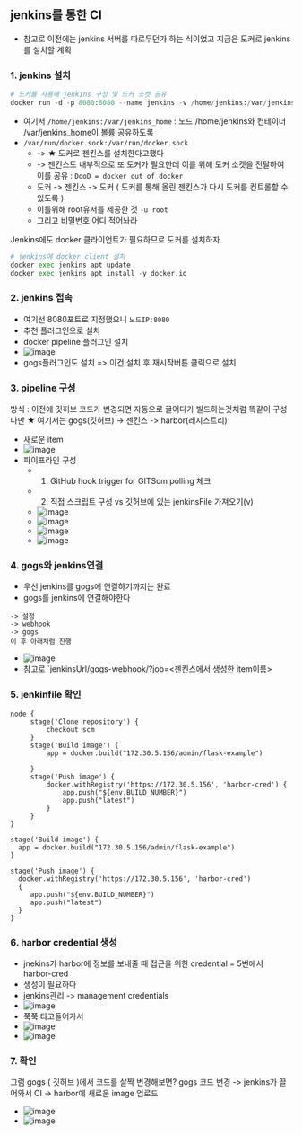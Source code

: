 ## jenkins를 통한 CI
- 참고로 이전에는 jenkins 서버를 따로두던가 하는 식이었고 지금은 도커로 jenkins를 설치할 계획

### 1. jenkins 설치
```python
# 도커를 사용해 jenkins 구성 및 도커 소켓 공유
docker run -d -p 8080:8080 --name jenkins -v /home/jenkins:/var/jenkins_home -v /var/run/docker.sock:/var/run/docker.sock -u root jenkins/jenkins:lts
```
- 여기서 `/home/jenkins:/var/jenkins_home` : 노드 /home/jenkins와 컨테이너 /var/jenkins_home이 볼륨 공유하도록
- `/var/run/docker.sock:/var/run/docker.sock` 
  - -> ★ 도커로 젠킨스를 설치한다고했다
  - -> 젠킨스도 내부적으로 또 도커가 필요한데 이를 위해 도커 소캣을 전달하여 이를 공유 : `DooD = docker out of docker`
  - 도커 -> 젠킨스 -> 도커 ( 도커를 통해 올린 젠킨스가 다시 도커를 컨트롤할 수 있도록 )
  - 이를위해 root유저를 제공한 것 `-u root`
  - 그리고 비밀번호 어디 적어놔라


Jenkins에도 docker 클라이언트가 필요하므로 도커를 설치하자.

```python
# jenkins에 docker client 설치
docker exec jenkins apt update
docker exec jenkins apt install -y docker.io
```

### 2. jenkins 접속
- 여기선 8080포트로 지정했으니 `노드IP:8080`
- 추천 플러그인으로 설치
- docker pipeline 플러그인 설치
- ![image](https://user-images.githubusercontent.com/62214428/148185985-fcba0876-e0ad-4995-9e51-b36c8c7106f9.png)
- gogs플러그인도 설치 => 이건 설치 후 재시작버튼 클릭으로 설치 


### 3. pipeline 구성
방식 : 이전에 깃허브 코드가 변경되면 자동으로 끌어다가 빌드하는것처럼 똑같이 구성
다만 ★ 여기서는 gogs(깃허브) -> 젠킨스 -> harbor(레지스트리)
- 새로운 item
- ![image](https://user-images.githubusercontent.com/62214428/148187057-8ab95716-cfa0-4145-8a25-9007bedefc4a.png)
- 파이프라인 구성
  - 1. GitHub hook trigger for GITScm polling 체크
  - 2. 직접 스크립트 구성 vs 깃허브에 있는 jenkinsFile 가져오기(v)
  - ![image](https://user-images.githubusercontent.com/62214428/148188264-712b7975-3150-4fb2-89f1-fbf5d8117947.png)
  - ![image](https://user-images.githubusercontent.com/62214428/148188386-fe70c322-ba75-43f0-8ca5-e0e5b24501a8.png)
  - ![image](https://user-images.githubusercontent.com/62214428/148188424-93fd4b48-ede6-4ebc-b00d-e1dff5c9febe.png)
  - ![image](https://user-images.githubusercontent.com/62214428/148187830-3395a929-6336-45a1-84b5-7d51fdc66f93.png)
  
  
### 4. gogs와 jenkins연결
- 우선 jenkins를 gogs에 연결하기까지는 완료
- gogs를 jenkins에 연결해야한다
```
-> 설정
-> webhook
-> gogs
이 후 아래처럼 진행
```
- ![image](https://user-images.githubusercontent.com/62214428/148189207-09365dc6-82e4-4a13-b44d-724206f381b4.png)
- 참고로 `jenkinsUrl/gogs-webhook/?job=<젠킨스에서 생성한 item이름>

### 5. jenkinfile 확인
```
node {
     stage('Clone repository') {
         checkout scm
     }
     stage('Build image') {
         app = docker.build("172.30.5.156/admin/flask-example")
         
     }
     stage('Push image') {
         docker.withRegistry('https://172.30.5.156', 'harbor-cred') {
             app.push("${env.BUILD_NUMBER}")
             app.push("latest")
         }
     }
}

stage('Build image') {
  app = docker.build("172.30.5.156/admin/flask-example")
}

stage('Push image') {
  docker.withRegistry('https://172.30.5.156', 'harbor-cred') 
  {
     app.push("${env.BUILD_NUMBER}")
     app.push("latest")
  }
}
```
### 6. harbor credential 생성
- jnekins가 harbor에 정보를 보내줄 때 접근을 위한 credential = 5번에서 harbor-cred
- 생성이 필요하다
- jenkins관리 -> management credentials
- ![image](https://user-images.githubusercontent.com/62214428/148190469-95252d65-24ef-43cb-a361-7922b96ae337.png)
- 쭉쭉 타고들어가서 
- ![image](https://user-images.githubusercontent.com/62214428/148190513-be1bbdee-95df-47ac-9255-8f163f065f1a.png)
- ![image](https://user-images.githubusercontent.com/62214428/148190584-785b8fd0-3ebf-42ee-a31b-e88870a66a4b.png)

### 7. 확인
그럼 gogs ( 깃허브 )에서 코드를 살짝 변경해보면?
gogs 코드 변경 -> jenkins가 끌어와서 CI -> harbor에 새로운 image 업로드
- ![image](https://user-images.githubusercontent.com/62214428/148191289-48103864-e2f5-4f7d-892a-9bdd628de570.png)
- ![image](https://user-images.githubusercontent.com/62214428/148191326-ad5ca1b9-b9e1-44d6-ac15-9846c2ec8c8b.png)
